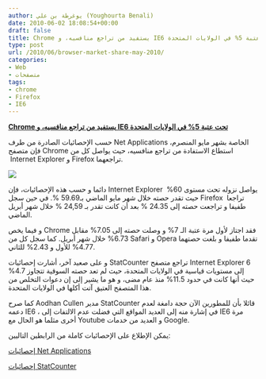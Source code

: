 ```yaml
---
author: يوغرطة بن علي (Youghourta Benali)
date: 2010-06-02 18:08:54+00:00
draft: false
title: Chrome يستفيد من تراجع منافسيه، و IE6 تحت عتبة 5% في الولايات المتحدة
type: post
url: /2010/06/browser-market-share-may-2010/
categories:
- Web
- متصفحات
tags:
- chrome
- Firefox
- IE6
---
```


[**Chrome يستفيد من تراجع منافسيه، و IE6 تحت عتبة 5% في الولايات المتحدة**](http://www.it-scoop.com/2010/06/browser-market-share-may-2010/)


حسب الإحصائيات الصادرة من طرف Net Applications الخاصة بشهر مايو المنصرم، فإن متصفح Chrome استطاع الاستفادة من تراجع منافسيه، حيث يواصل كل من  Internet Explorer و Firefox تراجعهما.

[![](http://www.it-scoop.com/wp-content/uploads/2010/06/Browser-Market-Share-May-2010-NetApplications.png)
](http://www.it-scoop.com/2010/06/browser-market-share-may-2010/)

دائما و حسب هذه الإحصائيات، فإن Internet Explorer  يواصل نزوله تحت مستوى 60% حيث تقدر حصته خلال شهر مايو الماضي بـ59.69 %. في حين سجل Firefox  تراجعا طفيفا و تراجعت حصته إلى 24.35 % بعد أن كانت تقدر بـ 24,59 % خلال شهر أبريل الماضي.

و فيما يخص Chrome فقد اجتاز لأول مرة عتبة الـ 7% و وصلت حصته إلى 7.05% مقابل 6.73% خلال شهر أبريل. كما سجل كل من Safari و Opera تقدما طفيفا و بلغت حصتهما 4.77% للأول و 2.43% للثاني.

و على صعيد آخر، أشارت إحصائيات StatCounter تراجع متصفح Internet Explorer 6 إلى مستويات قياسية في الولايات المتحدة، حيث لم تعد حصته السوقية تتجاوز 4.7% حيث أنها كانت في حدود 11.5% منذ عام مضى، و هو ما يشير إلى إن دعوات التخلص من هذا المتصفح العتيق آتت أكلها في الولايات المتحدة.

كما صرح Aodhan Cullen مدير StatCounter قائلا بأن للمطورين الآن حجة دامغة لعدم دعمه IE6 ، في إشارة منه إلى العديد المواقع التي فضلت عدم الالتفات إلى IE6 مرة أخرى مثلما هو الحال مع Youtube و العديد من خدمات Google.

يمكن الإطلاع على الإحصائيات كاملة من الرابطين التاليين:

[إحصائيات Net Applications](http://www.netmarketshare.com/browser-market-share.aspx?qprid=0&qptimeframe=M&qpsp=136&qpdt=1&qpct=3&qpwidth=480&qpdisplay=1111&qpmr=10&site=www.linformaticien.com&qpf=0)

[إحصائيات StatCounter](http://gs.statcounter.com/#browser_version-US-monthly-200905-201005)
